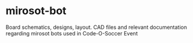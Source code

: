 # mirosot-bot
Board schematics, designs, layout. CAD files and relevant documentation regarding mirosot bots used in Code-O-Soccer Event
